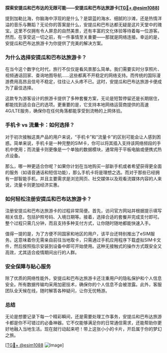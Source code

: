 **探索安提瓜和巴布达的无限可能——安提瓜和巴布达旅游卡[[TG💪+ @esim1088](https://t.me/s/esim1088)]**

提到加勒比海，你脑海中浮现的是什么？是碧蓝的海水、细腻的沙滩，还是热情洋溢的音乐与舞蹈？无论你的答案是什么，安提瓜和巴布达都无疑是这片天堂中的瑰宝。这里不仅拥有令人屏息的自然美景，还有丰富的文化体验等待着每一位游客。然而，在享受这一切之前，有一件事情至关重要——那就是网络连接。幸运的是，安提瓜和巴布达旅游卡为你提供了完美的解决方案。

### 为什么选择安提瓜和巴布达旅游卡？

在当今这个数字化时代，旅行不仅仅是看风景那么简单。我们需要实时分享照片、视频通话回家、查询地图导航……这些都离不开稳定的网络支持。而传统的国际漫游费用高昂且信号不稳定，往往让人头疼不已。这时，安提瓜和巴布达旅游卡便成为了最佳选择。

这款专为游客设计的旅游卡提供了多种套餐方案，无论是短暂停留还是长期居住，都能找到适合自己的选项。更重要的是，它支持本地网络运营商提供的高速4G/LTE服务，确保你在任何角落都能享受到流畅的上网体验。

### 手机卡 vs 流量卡：如何选择？

对于初次接触这类产品的用户来说，“手机卡”和“流量卡”的区别可能会让人感到困惑。简单来说，手机卡是一种完整的SIM卡，你可以将其插入支持该网络频段的手机中使用；而流量卡则更像是一个单独的数据模块，通常用于平板电脑或便携式热点设备。

那么，哪一种更适合你呢？如果你计划在当地购买一部新手机或者希望获得更全面的服务（如语音通话和短信功能），那么手机卡将是理想之选。而对于那些已经拥有一部智能手机，并且主要需求是浏览网页、社交媒体以及观看流媒体内容的人来说，流量卡则更加经济实惠。

### 如何轻松注册安提瓜和巴布达旅游卡？

注册安提瓜和巴布达旅游卡的过程非常简便。首先，访问官方网站并根据提示填写相关信息，包括护照号码、入境日期等。接着，选择合适的套餐并完成支付即可。整个过程只需几分钟，而且支持多种支付方式，让你随时随地都能快速入手。

值得一提的是，为了方便不同国家和地区的用户，该平台还特别推出了eSIM服务。这意味着你无需亲自前往当地取卡，只需通过手机应用程序下载虚拟SIM卡文件，然后按照指示安装到设备中即可开始使用。这种无接触式的操作方式既安全又高效，尤其适合疫情期间出行的人群。

### 安全保障与贴心服务

除了优质的网络性能外，安提瓜和巴布达旅游卡还注重用户的隐私保护和个人信息安全。所有数据传输均采用加密技术，确保你的个人信息不会被泄露。此外，客服团队全天候在线，随时解答各种疑问，让你无忧畅游。

### 总结

无论是想要记录下每一个精彩瞬间，还是需要处理工作事务，安提瓜和巴布达旅游卡都是你不可错过的必备神器。它不仅能够满足你的日常通信需求，还能帮助你更好地融入当地生活。现在就行动起来吧！带上这张小小的卡片，开启属于你的梦幻之旅。

[[TG💪+ @esim1088](https://t.me/s/esim1088) ![Image](https://i.postimg.cc/4NQfJmqS/Snipaste-2025-05-13-00-14-12.png)]